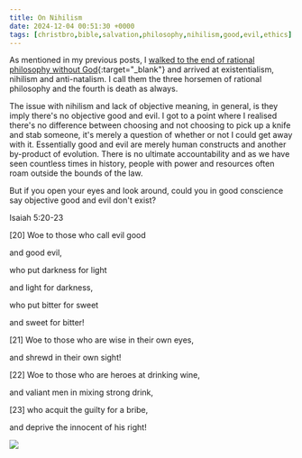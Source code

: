 ```yaml
---
title: On Nihilism
date: 2024-12-04 00:51:30 +0000
tags: [christbro,bible,salvation,philosophy,nihilism,good,evil,ethics]     # TAG names should always be lowercase
---
```


As mentioned in my previous posts, I [walked to the end of rational philosophy without God](../on-gdel-incompleteness-theorems/){:target="_blank"} and arrived at existentialism, nihilism and anti-natalism. I call them the three horsemen of rational philosophy and the fourth is death as always.

The issue with nihilism and lack of objective meaning, in general, is they imply there's no objective good and evil. I got to a point where I realised there's no difference between choosing and not choosing to pick up a knife and stab someone, it's merely a question of whether or not I could get away with it. Essentially good and evil are merely human constructs and another by-product of evolution. There is no ultimate accountability and as we have seen countless times in history, people with power and resources often roam outside the bounds of the law.

But if you open your eyes and look around, could you in good conscience say objective good and evil don't exist?

Isaiah 5:20-23

[20] Woe to those who call evil good

and good evil,

who put darkness for light

and light for darkness,

who put bitter for sweet

and sweet for bitter! 

[21] Woe to those who are wise in their own eyes,

and shrewd in their own sight! 

[22] Woe to those who are heroes at drinking wine,

and valiant men in mixing strong drink, 

[23] who acquit the guilty for a bribe,

and deprive the innocent of his right!

![](/f2999d4ac745d9edf922fbd660acf876.jpeg)